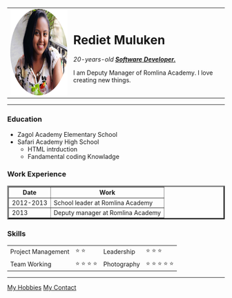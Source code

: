 <html> 
    <head>  
        <meta charset = "utf-8">
    </head>
    <body>
        <table cellspacing = "20">
            <tr>
                <td><img src="imgred-1684875184-modified.png" width="200" height="200" alt="Rediet profile picture"></td>
                <td><h1>Rediet Muluken</h1>
                <P><em>20-years-old <strong><a href="https://www.linkedin.com/in/rediet-muluken-7ba144229/overlay/contact-info/">Software Developer.</a></strong></em></P>
                <p>I am Deputy Manager of Romlina Academy. I love creating new things.</p></td>
            </tr>
        </table>
        <hr size ="3">
        <h3>Education</h3>
        <ul>
            <li> Zagol Academy Elementary School</li>
            <li>Safari Academy High School
                <ul> 
                  <li>HTML intrduction </li>
                  <li>Fandamental coding Knowladge</li>
                </ul>
            </li>
        </ul>
        <h3>Work Experience </h3>
        <table border="3">
            <thead>
                <tr>
                    <th>Date</th>
                    <th>Work</th>
                </tr>
            </thead>
            <tbody>
                <tr>
                   <td>2012-2013</td>
                   <td>School leader at Romlina Academy</td>
                </tr>
                <tr>
                   <td>2013</td>
                   <td>Deputy manager at Romlina Academy</td>
                </tr>
            </tbody>
        </table>
        <h3>Skills</h3>
        <table>
            <tr>
                <td>Project Management</td>
                <td>&#11088 &#11088</td>
                <td>Leadership</td>
                <td>&#11088 &#11088 &#11088</td>
            </tr>
            <tr>
                <td>Team Working</td>
                <td>&#11088 &#11088 &#11088 &#11088 </td>
                <td>Photography</td>
                <td>&#11088 &#11088 &#11088 &#11088 &#11088</td>
            </tr>
        </table>
        <hr>
        <a href="My hobbies.html">My Hobbies</a>
        <a href="My contact.html">My Contact</a>
    </body>
</html>
